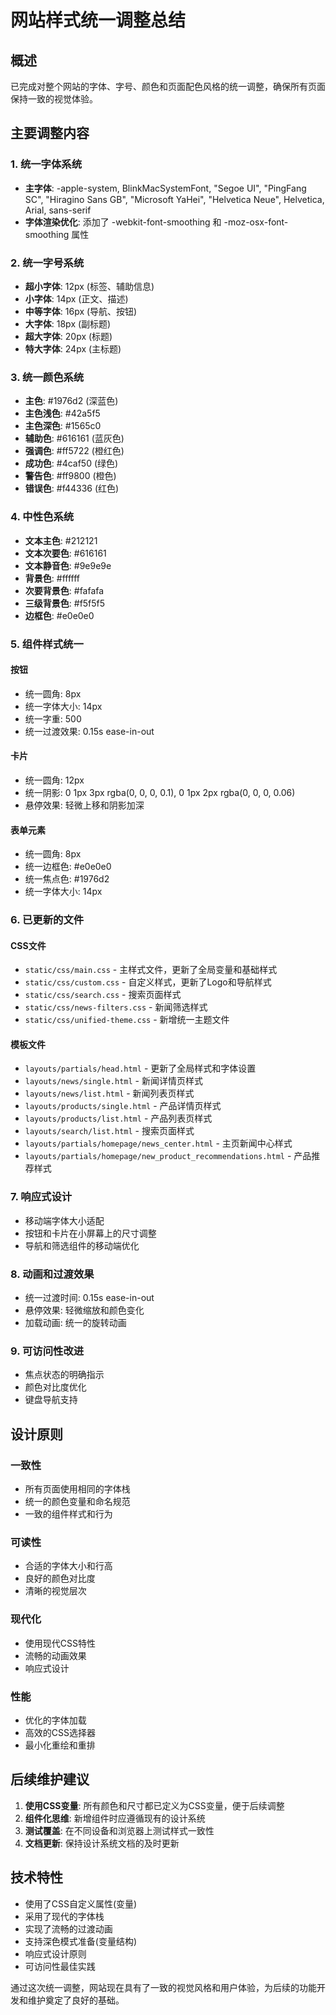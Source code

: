 # 网站样式统一调整总结

## 概述
已完成对整个网站的字体、字号、颜色和页面配色风格的统一调整，确保所有页面保持一致的视觉体验。

## 主要调整内容

### 1. 统一字体系统
- **主字体**: -apple-system, BlinkMacSystemFont, "Segoe UI", "PingFang SC", "Hiragino Sans GB", "Microsoft YaHei", "Helvetica Neue", Helvetica, Arial, sans-serif
- **字体渲染优化**: 添加了 -webkit-font-smoothing 和 -moz-osx-font-smoothing 属性

### 2. 统一字号系统
- **超小字体**: 12px (标签、辅助信息)
- **小字体**: 14px (正文、描述)
- **中等字体**: 16px (导航、按钮)
- **大字体**: 18px (副标题)
- **超大字体**: 20px (标题)
- **特大字体**: 24px (主标题)

### 3. 统一颜色系统
- **主色**: #1976d2 (深蓝色)
- **主色浅色**: #42a5f5
- **主色深色**: #1565c0
- **辅助色**: #616161 (蓝灰色)
- **强调色**: #ff5722 (橙红色)
- **成功色**: #4caf50 (绿色)
- **警告色**: #ff9800 (橙色)
- **错误色**: #f44336 (红色)

### 4. 中性色系统
- **文本主色**: #212121
- **文本次要色**: #616161
- **文本静音色**: #9e9e9e
- **背景色**: #ffffff
- **次要背景色**: #fafafa
- **三级背景色**: #f5f5f5
- **边框色**: #e0e0e0

### 5. 组件样式统一

#### 按钮
- 统一圆角: 8px
- 统一字体大小: 14px
- 统一字重: 500
- 统一过渡效果: 0.15s ease-in-out

#### 卡片
- 统一圆角: 12px
- 统一阴影: 0 1px 3px rgba(0, 0, 0, 0.1), 0 1px 2px rgba(0, 0, 0, 0.06)
- 悬停效果: 轻微上移和阴影加深

#### 表单元素
- 统一圆角: 8px
- 统一边框色: #e0e0e0
- 统一焦点色: #1976d2
- 统一字体大小: 14px

### 6. 已更新的文件

#### CSS文件
- `static/css/main.css` - 主样式文件，更新了全局变量和基础样式
- `static/css/custom.css` - 自定义样式，更新了Logo和导航样式
- `static/css/search.css` - 搜索页面样式
- `static/css/news-filters.css` - 新闻筛选样式
- `static/css/unified-theme.css` - 新增统一主题文件

#### 模板文件
- `layouts/partials/head.html` - 更新了全局样式和字体设置
- `layouts/news/single.html` - 新闻详情页样式
- `layouts/news/list.html` - 新闻列表页样式
- `layouts/products/single.html` - 产品详情页样式
- `layouts/products/list.html` - 产品列表页样式
- `layouts/search/list.html` - 搜索页面样式
- `layouts/partials/homepage/news_center.html` - 主页新闻中心样式
- `layouts/partials/homepage/new_product_recommendations.html` - 产品推荐样式

### 7. 响应式设计
- 移动端字体大小适配
- 按钮和卡片在小屏幕上的尺寸调整
- 导航和筛选组件的移动端优化

### 8. 动画和过渡效果
- 统一过渡时间: 0.15s ease-in-out
- 悬停效果: 轻微缩放和颜色变化
- 加载动画: 统一的旋转动画

### 9. 可访问性改进
- 焦点状态的明确指示
- 颜色对比度优化
- 键盘导航支持

## 设计原则

### 一致性
- 所有页面使用相同的字体栈
- 统一的颜色变量和命名规范
- 一致的组件样式和行为

### 可读性
- 合适的字体大小和行高
- 良好的颜色对比度
- 清晰的视觉层次

### 现代化
- 使用现代CSS特性
- 流畅的动画效果
- 响应式设计

### 性能
- 优化的字体加载
- 高效的CSS选择器
- 最小化重绘和重排

## 后续维护建议

1. **使用CSS变量**: 所有颜色和尺寸都已定义为CSS变量，便于后续调整
2. **组件化思维**: 新增组件时应遵循现有的设计系统
3. **测试覆盖**: 在不同设备和浏览器上测试样式一致性
4. **文档更新**: 保持设计系统文档的及时更新

## 技术特性

- 使用了CSS自定义属性(变量)
- 采用了现代的字体栈
- 实现了流畅的过渡动画
- 支持深色模式准备(变量结构)
- 响应式设计原则
- 可访问性最佳实践

通过这次统一调整，网站现在具有了一致的视觉风格和用户体验，为后续的功能开发和维护奠定了良好的基础。
